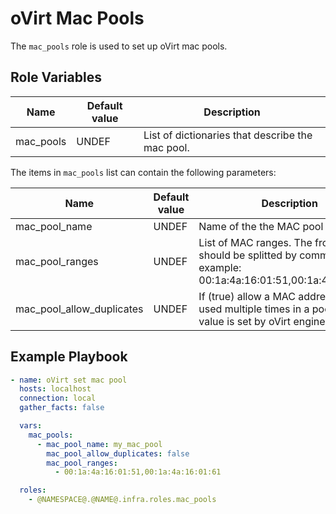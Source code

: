 oVirt Mac Pools
=================

The `mac_pools` role is used to set up oVirt mac pools.

Role Variables
--------------

| Name                  | Default value         |  Description                                              |
|-----------------------|-----------------------|-----------------------------------------------------------|
| mac_pools             | UNDEF                 | List of dictionaries that describe the mac pool.          |

The items in `mac_pools` list can contain the following parameters:

| Name                      | Default value         | Description                                                       |
|---------------------------|-----------------------|-------------------------------------------------------------------|
| mac_pool_name             | UNDEF                 | Name of the the MAC pool to manage.                               |
| mac_pool_ranges           | UNDEF                 | List of MAC ranges. The from and to should be splitted by comma. For example: 00:1a:4a:16:01:51,00:1a:4a:16:01:61 |
| mac_pool_allow_duplicates | UNDEF                 | If (true) allow a MAC address to be used multiple times in a pool. Default value is set by oVirt engine to false. |

Example Playbook
----------------

```yaml
- name: oVirt set mac pool
  hosts: localhost
  connection: local
  gather_facts: false

  vars:
    mac_pools:
      - mac_pool_name: my_mac_pool
        mac_pool_allow_duplicates: false
        mac_pool_ranges:
          - 00:1a:4a:16:01:51,00:1a:4a:16:01:61

  roles:
    - @NAMESPACE@.@NAME@.infra.roles.mac_pools
```
